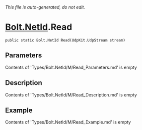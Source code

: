 *This file is auto-generated, do not edit.*

# [Bolt.NetId](Types/Bolt.NetId.md).Read
`public static Bolt.NetId Read(UdpKit.UdpStream stream)`
## Parameters
Contents of 'Types/Bolt.NetId/M/Read_Parameters.md' is empty
## Description
Contents of 'Types/Bolt.NetId/M/Read_Description.md' is empty
## Example
Contents of 'Types/Bolt.NetId/M/Read_Example.md' is empty
